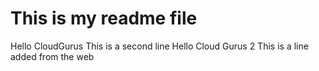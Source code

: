 # This is my readme file
Hello CloudGurus
This is a second line
Hello Cloud Gurus 2
This is a line added from the web
